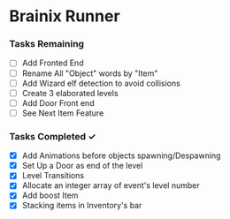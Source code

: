 # Brainix Runner


### Tasks Remaining
- [ ] Add Fronted End  
- [ ] Rename All "Object" words by "Item" 
- [ ] Add Wizard elf detection to avoid collisions
- [ ] Create 3 elaborated levels
- [ ] Add Door Front end
- [ ] See Next Item Feature

### Tasks Completed  ✓
- [X] Add Animations before objects spawning/Despawning
- [x] Set Up a Door as end of the level
- [x] Level Transitions 
- [X] Allocate an integer array of  event's level number
- [X] Add boost Item
- [X] Stacking items in Inventory's bar